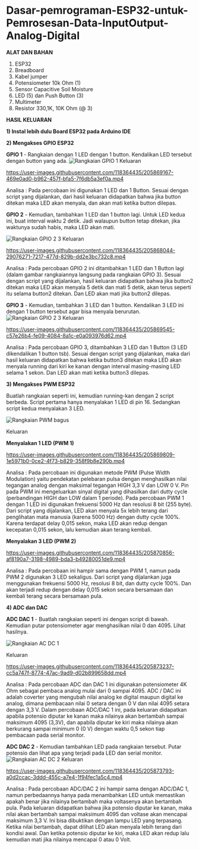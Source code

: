 # Dasar-pemrograman-ESP32-untuk-Pemrosesan-Data-InputOutput-Analog-Digital

**ALAT DAN BAHAN** 
1) ESP32
2) Breadboard
3) Kabel jumper
4) Potensiometer 10k Ohm (1)
5) Sensor Capacitive Soil Moisture
6) LED (5) dan Push Button (3)
7) Multimeter
8) Resistor 330,1K, 10K Ohm (@ 3)


**HASIL KELUARAN**

**1) Instal lebih dulu Board ESP32 pada Arduino IDE**
   
**2) Mengakses GPIO ESP32**
   
   **GPIO 1** - Rangkaian dengan 1 LED dengan 1 button. Kendalikan LED tersebut dengan button yang ada.
   ![Rangkaian GPIO 1](https://user-images.githubusercontent.com/118364435/202907364-93b1d8fe-ef0c-4ca5-b747-8336681c3a26.jpg)
   Keluaran
   

https://user-images.githubusercontent.com/118364435/205869167-469e0ad0-b962-457f-bfa5-7f6db5a3ef0a.mp4


   
   Analisa : Pada percobaan ini digunakan 1 LED dan 1 Button. Sesuai dengan script yang dijalankan, dari hasil keluaran didapatkan bahwa jika button ditekan maka LED akan menyala, dan akan mati ketika button dilepas.  
   
   
   **GPIO 2** - Kemudian, tambahkan 1 LED dan 1 button lagi. Untuk LED kedua ini, buat interval waktu 2 detik. Jadi walaupun button tetap ditekan, jika waktunya sudah habis, maka LED akan mati.
  
  ![Rangkaian GPIO 2 3](https://user-images.githubusercontent.com/118364435/202908039-5bc216f7-e389-4927-ada5-3df82135b967.jpg)
   Keluaran
   

https://user-images.githubusercontent.com/118364435/205868044-29076271-7217-477d-829b-dd2e3bc732c8.mp4



   Analisa : Pada percobaan GPIO 2 ini ditambahkan 1 LED dan 1 Button lagi (dalam gambar rangkaiannya langsung pada rangkaian GPIO 3). Sesuai dengan script yang dijalankan, hasil keluaran didapatkan bahwa jika button2 ditekan maka LED akan menyala 5 detik dan mati 5 detik, akan terus seperti itu selama button2 ditekan. Dan LED akan mati jika button2 dilepas.
   
   
   **GPIO 3** - Kemudian, tambahkan 3 LED dan 1 button. Kendalikan 3 LED ini dengan 1 button tersebut agar bisa menyala berurutan.
   ![Rangkaian GPIO 2 3](https://user-images.githubusercontent.com/118364435/202908300-b8061740-f844-459d-b440-590476ca890d.jpg)
   Keluaran
   

https://user-images.githubusercontent.com/118364435/205869545-c57e26b4-fe09-4084-8a1c-e0a093976d62.mp4



   Analisa : Pada percobaan GPIO 3, ditambahkan 3 LED dan 1 Button (3 LED dikendalikan 1 button tsb). Sesuai dengan script yang dijalankan, maka dari hasil keluaran didapatkan bahwa ketika button3 ditekan maka LED akan menyala running dari kiri ke kanan dengan interval masing-masing LED selama 1 sekon. Dan LED akan mati ketika button3 dilepas.
   
   
**3) Mengakses PWM ESP32**

   Buatlah rangkaian seperti ini, kemudian running-kan dengan 2 script berbeda. Script pertama hanya menyalakan 1 LED di pin 16. Sedangkan script kedua menyalakan 3 LED.
  
  ![Rangkaian PWM bagus](https://user-images.githubusercontent.com/118364435/205859442-56672138-7966-4ecb-8b66-bf2c540bc114.PNG) 
  
  Keluaran
   
   **Menyalakan 1 LED (PWM 1)**
   

https://user-images.githubusercontent.com/118364435/205869809-1e5971b0-0ce2-4f73-b829-358f9b8e290b.mp4


   
   Analisa : Pada percobaan ini digunakan metode PWM (Pulse Width Modulation) yaitu pendekatan pelebaran pulsa dengan menghasilkan nilai tegangan analog dengan maksimal tegangan HIGH 3,3 V dan LOW 0 V. Pin pada PWM ini mengeluarkan sinyal digital yang dihasilkan dari dutty cycle (perbandingan HIGH dan LOW dalam 1 periode). Pada percobaan PWM 1 dengan 1 LED ini digunakan frekuensi 5000 Hz dan resolusi 8 bit (255 byte). Dari script yang dijalankan, LED akan menyala 5x lebih terang dari penglihatan mata manusia (karena 5000 Hz) dengan dutty cycle 100%. Karena terdapat delay 0,015 sekon, maka LED akan redup dengan kecepatan 0,015 sekon, lalu kemudian akan terang kembali.
   
   **Menyalakan 3 LED (PWM 2)**
   

https://user-images.githubusercontent.com/118364435/205870856-af8190a7-3198-4989-bda3-b49280051de9.mp4



   Analisa : Pada percobaan ini hampir sama dengan PWM 1, namun pada PWM 2 digunakan 3 LED sekaligus. Dari script yang dijalankan juga menggunakan frekuensi 5000 Hz, resolusi 8 bit, dan dutty cycle 100%. Dan akan terjadi redup dengan delay 0,015 sekon secara bersamaan dan kembali terang secara bersamaan pula.

**4) ADC dan DAC**

   **ADC DAC 1** - Buatlah rangkaian seperti ini dengan script di bawah. Kemudian putar potensiometer agar menghasilkan nilai 0 dan 4095. Lihat hasilnya.
   
   ![Rangkaian AC DC 1](https://user-images.githubusercontent.com/118364435/202908739-bf61a76a-6088-48c5-8784-ae12fc1c5f54.jpg)
   
   Keluaran
   

https://user-images.githubusercontent.com/118364435/205873237-cc5a747f-8774-47ac-9ad9-d02b899658dd.mp4



   
   Analisa : Pada percobaan ADC dan DAC 1 ini digunakan potensiometer 4K Ohm sebagai pembaca analog mulai dari 0 sampai 4095. ADC / DAC ini adalah coverter yang mengubah nilai analog ke digital maupun digital ke analog, dimana pembacaan nilai 0 setara dengan 0 V dan nilai 4095 setara dengan 3,3 V. Dalam percobaan ADC/DAC 1 ini, pada keluaran didapatkan apabila potensio diputar ke kanan maka nilainya akan bertambah sampai maksimum 4095 (3,3V), dan apabila diputar ke kiri maka nilainya akan berkurang sampai minimum 0 (0 V) dengan waktu 0,5 sekon tiap pembacaan pada serial monitor.
   
   **ADC DAC 2** - Kemudian tambahkan LED pada rangkaian tersebut. Putar potensio dan lihat apa yang terjadi pada LED dan serial monitor.
   ![Rangkaian AC DC 2](https://user-images.githubusercontent.com/118364435/202908811-c60a98cb-611e-4486-8671-2c14c4bee06b.jpg)
   Keluaran
   

https://user-images.githubusercontent.com/118364435/205873793-a0d2ccac-3ddd-455c-a7e4-1f94fec1a5c4.mp4


   Analisa : Pada percobaan ADC/DAC 2 ini hampir sama dengan ADC/DAC 1, namun perbedaannya hanya pada menambahkan LED untuk memastikan apakah benar jika nilainya bertambah maka voltasenya akan bertambah pula. Pada keluaran didapatkan bahwa jika potensio diputar ke kanan, maka nilai akan bertambah sampai maksimum 4095 dan voltase akan mencapai maksimum 3,3 V. Ini bisa dibuktikan dengan lampu LED yang terpasang. Ketika nilai bertambah, dapat dilihat LED akan menyala lebih terang dari kondisi awal. Dan ketika potensio diputar ke kiri, maka LED akan redup lalu kemudian mati jika nilainya mencapai 0 atau 0 Volt. 
